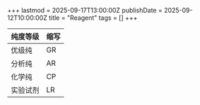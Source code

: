 +++
lastmod = 2025-09-17T13:00:00Z
publishDate = 2025-09-12T10:00:00Z
title = "Reagent"
tags = []
+++

| 纯度等级 | 缩写 |
| -------- | ---- |
| 优级纯   | GR   |
| 分析纯   | AR   |
| 化学纯   | CP   |
| 实验试剂 | LR   |
